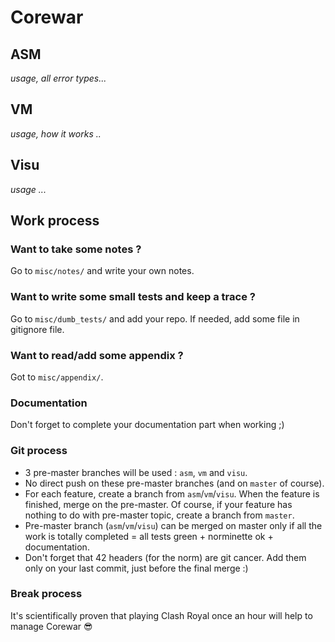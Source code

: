 # Corewar

## ASM
_usage, all error types..._
## VM
_usage, how it works .._
## Visu
_usage ..._
## Work process

### Want to take some notes ?
Go to `misc/notes/` and write your own notes.

### Want to write some small tests and keep a trace ?
Go to `misc/dumb_tests/` and add your repo.
If needed, add some file in gitignore file.

### Want to read/add some appendix ?
Got to `misc/appendix/`.

### Documentation
Don't forget to complete your documentation part when working ;)

### Git process

- 3 pre-master branches will be used : `asm`, `vm` and `visu`.
- No direct push on these pre-master branches (and on `master` of course).
- For each feature, create a branch from `asm`/`vm`/`visu`. When the feature is finished, merge on the pre-master. Of course, if your feature has nothing to do with pre-master topic, create a branch from `master`.
- Pre-master branch (`asm`/`vm`/`visu`) can be merged on master only if all the work is totally completed = all tests green + norminette ok + documentation.
- Don't forget that 42 headers (for the norm) are git cancer. Add them only on your last commit, just before the final merge :)

### Break process
It's scientifically proven that playing Clash Royal once an hour will help to manage Corewar 😎
